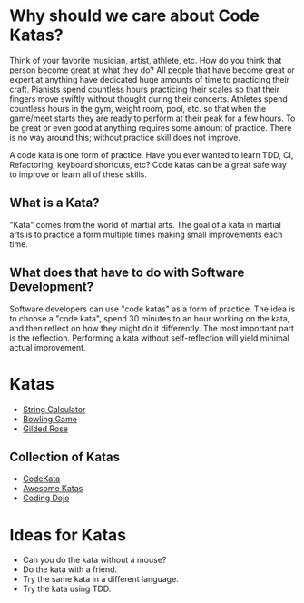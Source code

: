 # Why should we care about Code Katas?

Think of your favorite musician, artist, athlete, etc. How do you think that person become great at what they do?
All people that have become great or expert at anything have dedicated huge amounts of time to practicing their craft.
Pianists spend countless hours practicing their scales so that their fingers move swiftly without thought during their
concerts. Athletes spend countless hours in the gym, weight room, pool, etc. so that when the game/meet starts they are ready
to perform at their peak for a few hours. To be great or even good at anything requires some amount of practice.
There is no way around this; without practice skill does not improve.

A code kata is one form of practice. Have you ever wanted to learn TDD, CI, Refactoring, keyboard shortcuts, etc? 
Code katas can be a great safe way to improve or learn all of these skills.

## What is a Kata?

"Kata" comes from the world of martial arts. The goal of a kata in martial
arts is to practice a form multiple times making small improvements each time.

## What does that have to do with Software Development?

Software developers can use "code katas" as a form of practice. The idea is to 
choose a "code kata", spend 30 minutes to an hour working on the kata, and then reflect
on how they might do it differently. The most important part is the reflection. Performing
a kata without self-reflection will yield minimal actual improvement.

# Katas

- [String Calculator](https://osherove.com/tdd-kata-1)
- [Bowling Game](https://kata-log.rocks/bowling-game-kata)
- [Gilded Rose](https://github.com/emilybache/GildedRose-Refactoring-Kata)

## Collection of Katas

- [CodeKata](http://codekata.com/)
- [Awesome Katas](https://github.com/gamontal/awesome-katas)
- [Coding Dojo](https://codingdojo.org/kata/)

# Ideas for Katas

- Can you do the kata without a mouse?
- Do the kata with a friend.
- Try the same kata in a different language.
- Try the kata using TDD.


